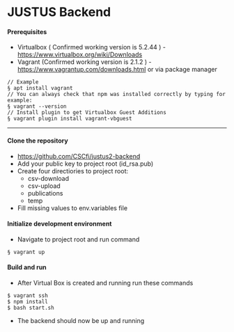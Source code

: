 # JUSTUS Backend

#### Prerequisites
- Virtualbox ( Confirmed working version is 5.2.44 ) - https://www.virtualbox.org/wiki/Downloads
- Vagrant (Confirmed working version is 2.1.2 ) - https://www.vagrantup.com/downloads.html or via package manager
```
// Example
§ apt install vagrant
// You can always check that npm was installed correctly by typing for example:
§ vagrant --version
// Install plugin to get Virtualbox Guest Additions
§ vagrant plugin install vagrant-vbguest

```

----

#### Clone the repository
- https://github.com/CSCfi/justus2-backend
- Add your public key to project root (id_rsa.pub)
- Create four directiories to project root:
   - csv-download
   - csv-upload
   - publications
   - temp
 - Fill missing values to env.variables file


#### Initialize development environment

- Navigate to project root and run command
```
§ vagrant up
```
#### Build and run

- After Virtual Box is created and running run these commands
```
$ vagrant ssh
$ npm install
$ bash start.sh
```
- The backend should now be up and running

